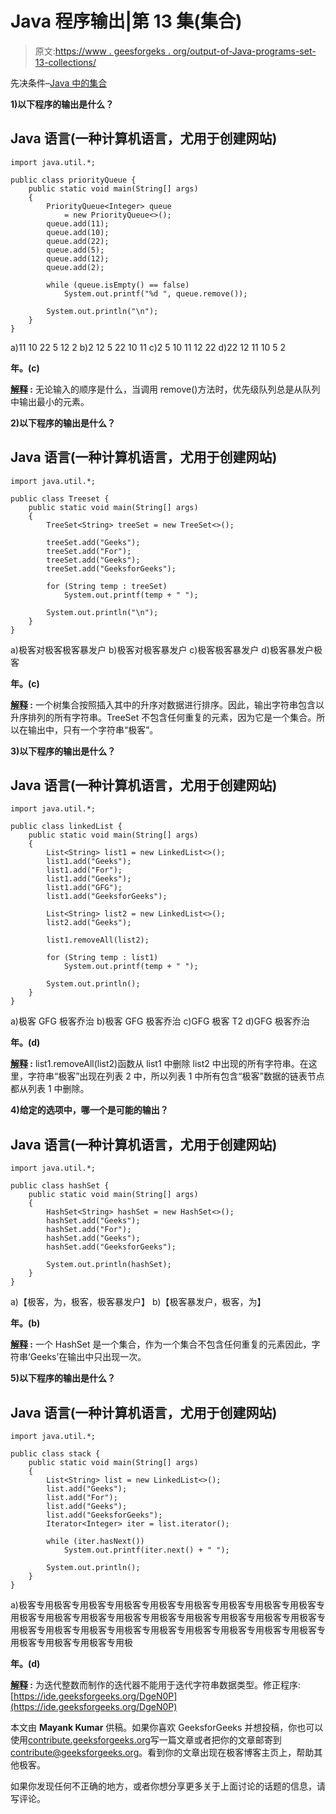 # Java 程序输出|第 13 集(集合)

> 原文:[https://www . geesforgeks . org/output-of-Java-programs-set-13-collections/](https://www.geeksforgeeks.org/output-of-java-programs-set-13-collections/)

先决条件–[Java 中的集合](https://www.geeksforgeeks.org/collections-in-java-2/)

**1)以下程序的输出是什么？**

## Java 语言(一种计算机语言，尤用于创建网站)

```
import java.util.*;

public class priorityQueue {
    public static void main(String[] args)
    {
        PriorityQueue<Integer> queue
            = new PriorityQueue<>();
        queue.add(11);
        queue.add(10);
        queue.add(22);
        queue.add(5);
        queue.add(12);
        queue.add(2);

        while (queue.isEmpty() == false)
            System.out.printf("%d ", queue.remove());

        System.out.println("\n");
    }
}
```

a)11 10 22 5 12 2
b)2 12 5 22 10 11
c)2 5 10 11 12 22
d)22 12 11 10 5 2

**年。(c)**

**<u>解释</u> :** 无论输入的顺序是什么，当调用 remove()方法时，优先级队列总是从队列中输出最小的元素。

**2)以下程序的输出是什么？**

## Java 语言(一种计算机语言，尤用于创建网站)

```
import java.util.*;

public class Treeset {
    public static void main(String[] args)
    {
        TreeSet<String> treeSet = new TreeSet<>();

        treeSet.add("Geeks");
        treeSet.add("For");
        treeSet.add("Geeks");
        treeSet.add("GeeksforGeeks");

        for (String temp : treeSet)
            System.out.printf(temp + " ");

        System.out.println("\n");
    }
}
```

a)极客对极客极客暴发户
b)极客对极客暴发户
c)极客极客暴发户
d)极客暴发户极客

**年。(c)**

**<u>解释</u> :** 一个树集合按照插入其中的升序对数据进行排序。因此，输出字符串包含以升序排列的所有字符串。TreeSet 不包含任何重复的元素，因为它是一个集合。所以在输出中，只有一个字符串“极客”。

**3)以下程序的输出是什么？**

## Java 语言(一种计算机语言，尤用于创建网站)

```
import java.util.*;

public class linkedList {
    public static void main(String[] args)
    {
        List<String> list1 = new LinkedList<>();
        list1.add("Geeks");
        list1.add("For");
        list1.add("Geeks");
        list1.add("GFG");
        list1.add("GeeksforGeeks");

        List<String> list2 = new LinkedList<>();
        list2.add("Geeks");

        list1.removeAll(list2);

        for (String temp : list1)
            System.out.printf(temp + " ");

        System.out.println();
    }
}
```

a)极客 GFG 极客乔治
b)极客 GFG 极客乔治
c)GFG 极客 T2 d)GFG 极客乔治

**年。(d)**

**<u>解释</u> :** list1.removeAll(list2)函数从 list1 中删除 list2 中出现的所有字符串。在这里，字符串“极客”出现在列表 2 中，所以列表 1 中所有包含“极客”数据的链表节点都从列表 1 中删除。

**4)给定的选项中，哪一个是可能的输出？**

## Java 语言(一种计算机语言，尤用于创建网站)

```
import java.util.*;

public class hashSet {
    public static void main(String[] args)
    {
        HashSet<String> hashSet = new HashSet<>();
        hashSet.add("Geeks");
        hashSet.add("For");
        hashSet.add("Geeks");
        hashSet.add("GeeksforGeeks");

        System.out.println(hashSet);
    }
}
```

a)【极客，为，极客，极客暴发户】
b)【极客暴发户，极客，为】

**年。(b)**

**<u>解释</u> :** 一个 HashSet 是一个集合，作为一个集合不包含任何重复的元素因此，字符串‘Geeks’在输出中只出现一次。

**5)以下程序的输出是什么？**

## Java 语言(一种计算机语言，尤用于创建网站)

```
import java.util.*;

public class stack {
    public static void main(String[] args)
    {
        List<String> list = new LinkedList<>();
        list.add("Geeks");
        list.add("For");
        list.add("Geeks");
        list.add("GeeksforGeeks");
        Iterator<Integer> iter = list.iterator();

        while (iter.hasNext())
            System.out.printf(iter.next() + " ");

        System.out.println();
    }
}
```

a)极客专用极客专用极客专用极客专用极客专用极客专用极客专用极客专用极客专用极客专用极客专用极客专用极客专用极客专用极客专用极客专用极客专用极客专用极客专用极客专用极客专用极客专用极客专用极客专用极客专用极客专用极客专用极客专用极客专用极客专用极

**年。(d)**

**<u>解释</u> :** 为迭代整数而制作的迭代器不能用于迭代字符串数据类型。修正程序:[https://ide.geeksforgeeks.org/DgeN0P](https://ide.geeksforgeeks.org/DgeN0P)

本文由 **Mayank Kumar** 供稿。如果你喜欢 GeeksforGeeks 并想投稿，你也可以使用[contribute.geeksforgeeks.org](http://www.contribute.geeksforgeeks.org)写一篇文章或者把你的文章邮寄到 contribute@geeksforgeeks.org。看到你的文章出现在极客博客主页上，帮助其他极客。

如果你发现任何不正确的地方，或者你想分享更多关于上面讨论的话题的信息，请写评论。